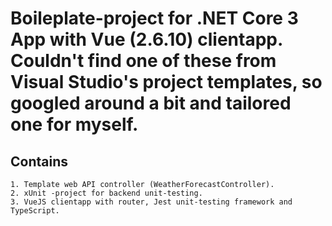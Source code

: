 # Boileplate-project for .NET Core 3 App with Vue (2.6.10) clientapp. Couldn't find one of these from Visual Studio's project templates, so googled around a bit and tailored one for myself.

## Contains
```
1. Template web API controller (WeatherForecastController).
2. xUnit -project for backend unit-testing.
3. VueJS clientapp with router, Jest unit-testing framework and TypeScript.
```